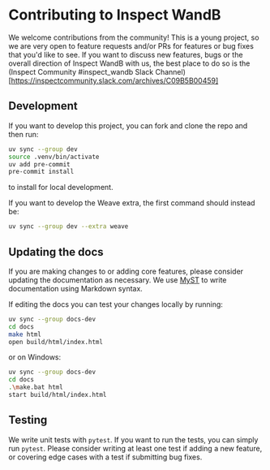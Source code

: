 # Contributing to Inspect WandB

We welcome contributions from the community! This is a young project, so we are very open to feature requests and/or PRs for features or bug fixes that you'd like to see. If you want to discuss new features, bugs or the overall direction of Inspect WandB with us, the best place to do so is the (Inspect Community #inspect_wandb Slack Channel)[https://inspectcommunity.slack.com/archives/C09B5B00459]

## Development

If you want to develop this project, you can fork and clone the repo and then run:

```bash
uv sync --group dev
source .venv/bin/activate
uv add pre-commit 
pre-commit install
```

to install for local development.

If you want to develop the Weave extra, the first command should instead be:

```bash
uv sync --group dev --extra weave
```

## Updating the docs

If you are making changes to or adding core features, please consider updating the documentation as necessary. We use [MyST](https://myst-parser.readthedocs.io/en/latest/index.html) to write documentation using Markdown syntax.

If editing the docs you can test your changes locally by running:

```bash
uv sync --group docs-dev
cd docs
make html
open build/html/index.html
```

or on Windows:

```bash
uv sync --group docs-dev
cd docs
.\make.bat html
start build/html/index.html
```

## Testing

We write unit tests with `pytest`. If you want to run the tests, you can simply run `pytest`. Please consider writing at least one test if adding a new feature, or covering edge cases with a test if submitting bug fixes.